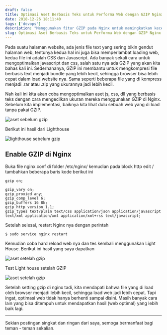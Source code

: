 ```yaml
---
draft: false
title: Optimasi Aset Berbasis Teks untuk Performa Web dengan GZIP Nginx
date: 2018-12-26 18:11:40
tags: ['devops']
description: "Menggunakan fitur GZIP pada Nginx untuk meningkatkan kecepatan load suatu website dengan memperkecil bundle size aset berbasis teks."
slug: Optimasi Aset Berbasis Teks untuk Performa Web dengan GZIP Nginx
---
```


Pada suatu halaman website, ada jenis file text yang sering bikin gendut halaman web, tentunya kedua hal ini juga bisa memperlambat loading web, kedua file ini adalah CSS dan Javascript. Ada banyak sekali cara untuk mengoptimalkan javascript dan css, salah satu nya ada GZIP yang akan kita bahas kali ini. Sederhananya, GZIP ini membantu untuk mengkompresi file berbasis text menjadi bundle yang lebih kecil, sehingga browser bisa lebih cepat dalam load website nya. Sama seperti beberapa file yang di kompress menjadi .rar atau .zip yang ukurannya jadi lebih kecil.

Nah kali ini kita akan coba mengoptimalkan aset js, css, dll yang berbasis teks dengan cara mengecilkan ukuran mereka menggunakan GZIP di Nginx. Sebelum kita implementasi, baiknya kita lihat dulu sebuah web yang di load tanpa pakai GZIP.

![aset sebelum gzip](https://cdn.staticaly.com/img/farm5.staticflickr.com/4850/46419296102_2856651815_b.jpg)

Berikut ini hasil dari Lighthouse

![lighthouse sebelum gzip](https://cdn.staticaly.com/img/farm5.staticflickr.com/4850/44653374610_2d5778dd04_b.jpg)

## Enable GZIP di Nginx

Buka file nginx.conf di folder /etc/nginx/ kemudian pada block http edit / tambahkan beberapa baris kode berikut ini

```
gzip on;

gzip_vary on;
gzip_proxied any;
gzip_comp_level 6;
gzip_buffers 16 8k;
gzip_http_version 1.1;
gzip_types text/plain text/css application/json application/javascript text/xml application/xml application/xml+rss text/javascript;
```

Setelah selesai, restart Nginx nya dengan perintah

```
$ sudo service nginx restart
```

Kemudian coba hard reload web nya dan tes kembali menggunakan Light House. Berikut ini hasil yang saya dapatkan

![aset setelah gzip](https://cdn.staticaly.com/img/farm5.staticflickr.com/4840/45746737674_f89ac49bb5_b.jpg)

Test Light house setelah GZIP

![aset setelah gzip](https://cdn.staticaly.com/img/farm5.staticflickr.com/4878/44653374410_7c8513b196_b.jpg)

Setelah setting gzip di nginx tadi, kita mendapati bahwa file yang di load oleh browser menjadi lebih kecil, sehingga load web jadi lebih cepat. Tapi ingat, optimasi web tidak hanya berhenti sampai disini. Masih banyak cara lain yang bisa ditempuh untuk mendapatkan hasil (web optimal) yang lebih baik lagi.

<hr/>

Sekian postingan singkat dan ringan dari saya, semoga bermanfaat bagi teman - teman sekalian.
